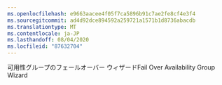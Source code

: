 ```yaml
---
ms.openlocfilehash: e9663aacee4f05f7ca5896b91c7ae2fe8cf4e3f4
ms.sourcegitcommit: ad4d92dce894592a259721a1571b1d8736abacdb
ms.translationtype: MT
ms.contentlocale: ja-JP
ms.lasthandoff: 08/04/2020
ms.locfileid: "87632704"
---
```

<span data-ttu-id="54eda-101">可用性グループのフェールオーバー ウィザード</span><span class="sxs-lookup"><span data-stu-id="54eda-101">Fail Over Availability Group Wizard</span></span>
